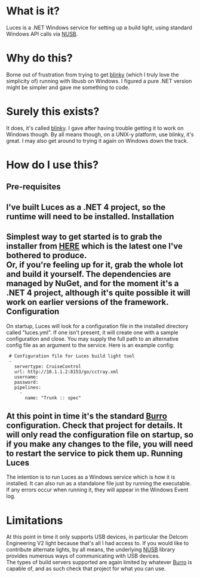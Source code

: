 What is it?
===========
Luces is a .NET Windows service for setting up a build light, using standard Windows API calls via [NUSB](https://github.com/thenathanjones/nusb).

Why do this?
============
Borne out of frustration from trying to get [blinky](https://github.com/perryn/blinky) (which I truly love the simplicity of) running with libusb on Windows.  I figured a pure .NET version might be simpler and gave me something to code.

Surely this exists?
===================
It does, it's called [blinky](https://github.com/perryn/blinky).  I gave after having trouble getting it to work on Windows though.  By all means though, on a UNIX-y platform, use blinky, it's great.  I may also get around to trying it again on Windows down the track.

How do I use this?
==================
Pre-requisites
--------------
I've built Luces as a .NET 4 project, so the runtime will need to be installed.
Installation
------------
Simplest way to get started is to grab the installer from [HERE](https://github.com/downloads/thenathanjones/luces/Luces-0.2.msi) which is the latest one I've bothered to produce.  
Or, if you're feeling up for it, grab the whole lot and build it yourself.  The dependencies are managed by NuGet, and for the moment it's a .NET 4 project, although it's quite possible it will work on earlier versions of the framework.
Configuration
-------------
On startup, Luces will look for a configuration file in the installed directory called "luces.yml".  If one isn't present, it will create one with a sample configuration and close.  You may supply the full path to an alternative config file as an argument to the service. 
Here is an example config:

     # Configuration file for Luces build light tool
     -
       servertype: CruiseControl
       url: http://10.1.1.2:8153/go/cctray.xml
       username: 
       password: 
       pipelines:
         -
           name: "Trunk :: spec"
           
At this point in time it's the standard [Burro](https://github.com/thenathanjones/burro) configuration.  Check that project for details.
It will only read the configuration file on startup, so if you make any changes to the file, you will need to restart the service to pick them up.
Running Luces
-------------
The intention is to run Luces as a Windows service which is how it is installed.  It can also run as a standalone file just by running the executable.  If any errors occur when running it, they will appear in the Windows Event log.

Limitations
===========
At this point in time it only supports USB devices, in particular the Delcom Engineering V2 light because that's all I had access to.  If you would like to contribute alternate lights, by all means, the underlying [NUSB](https://github.com/thenathanjones/nusb) library provides numerous ways of communicating with USB devices.  
The types of build servers supported are again limited by whatever [Burro](https://github.com/thenathanjones/burro) is capable of, and as such check that project for what you can use.
